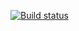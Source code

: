 [![Build status](https://ci.appveyor.com/api/projects/status/674c66j8hlggsi7i?svg=true)](https://ci.appveyor.com/project/MissarvaT/ajh-3-1)
